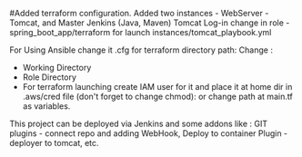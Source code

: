 #Added terraform configuration. 
Added two instances - WebServer - Tomcat, and Master Jenkins (Java, Maven)
Tomcat Log-in change in role - spring_boot_app/terraform for launch instances/tomcat_playbook.yml 

For Using Ansible change it .cfg for terraform directory path: Change : 
- Working Directory
- Role Directory
- For terraform launching create IAM user for it and place it at home dir in .aws/cred file (don't forget to change chmod): or change path at main.tf as variables. 


This project can be deployed via Jenkins and some addons like : GIT plugins - connect repo and adding WebHook, Deploy to container Plugin - deployer to tomcat, etc. 
